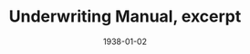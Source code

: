--- 
draft: true
docset: how-did-nyc-segregate
bundle: housing-policies-patterns
title: Underwriting Manual, excerpt
featured: underwriting-manual.jpg
featuredAlt: Manual cover page
layout: "tc-single"
hasContentInGallery: true
date: 1938-01-02
--- 